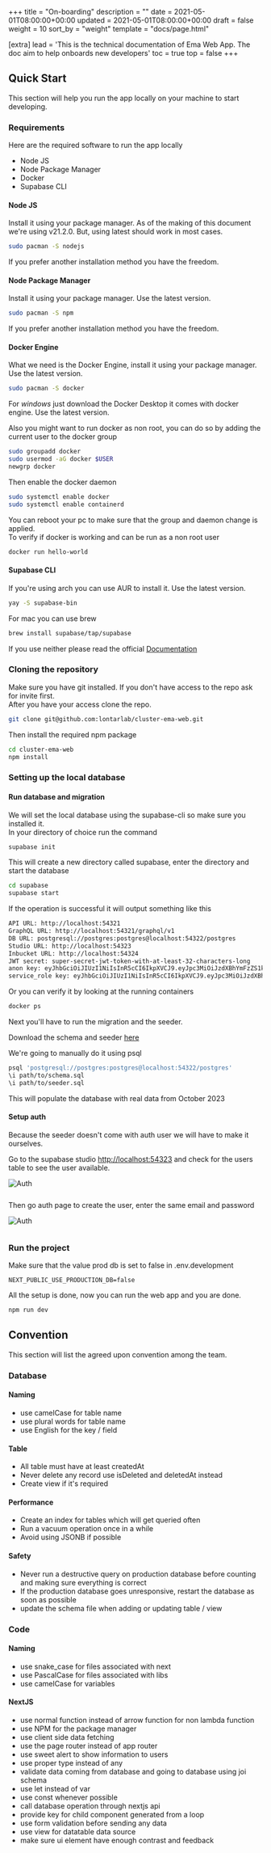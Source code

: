 +++
title = "On-boarding"
description = ""
date = 2021-05-01T08:00:00+00:00
updated = 2021-05-01T08:00:00+00:00
draft = false
weight = 10
sort_by = "weight"
template = "docs/page.html"

[extra]
lead = 'This is the technical documentation of Ema Web App. The doc aim to help onboards new developers'
toc = true
top = false
+++

## Quick Start
This section will help you run the app locally on your machine to start developing.

### Requirements

Here are the required software to run the app locally

- Node JS
- Node Package Manager
- Docker
- Supabase CLI

#### Node JS  
Install it using your package manager. As of the making of this document we're using v21.2.0. But, using latest should work in most cases.
```bash
sudo pacman -S nodejs
```
If you prefer another installation method you have the freedom.

#### Node Package Manager
Install it using your package manager. Use the latest version.
```bash
sudo pacman -S npm
```
If you prefer another installation method you have the freedom.

#### Docker Engine
What we need is the Docker Engine, install it using your package manager. Use the latest version.
```bash
sudo pacman -S docker
```

For *windows* just download the Docker Desktop it comes with docker engine. Use the latest version.

Also you might want to run docker as non root, you can do so by adding the current user to the docker group
```bash
sudo groupadd docker
sudo usermod -aG docker $USER
newgrp docker
```

Then enable the docker daemon
```bash
sudo systemctl enable docker
sudo systemctl enable containerd
```

You can reboot your pc to make sure that the group and daemon change is applied.  
To verify if docker is working and can be run as a non root user
```bash
docker run hello-world
```


#### Supabase CLI
If you're using arch you can use AUR to install it. Use the latest version.
```bash
yay -S supabase-bin
```

For mac you can use brew
```bash
brew install supabase/tap/supabase
```

If you use neither please read the official [Documentation](https://supabase.com/docs/guides/cli/getting-started)

### Cloning the repository
Make sure you have git installed. If you don't have access to the repo ask for invite first.  
After you have your access clone the repo.
```bash
git clone git@github.com:lontarlab/cluster-ema-web.git
```
Then install the required npm package
```bash
cd cluster-ema-web
npm install
```

### Setting up the local database

#### Run database and migration
We will set the local database using the supabase-cli so make sure you installed it.  
In your directory of choice run the command
```bash
supabase init
```
This will create a new directory called supabase, enter the directory and start the database
```bash
cd supabase
supabase start
```
If the operation is successful it will output something like this
```bash
API URL: http://localhost:54321
GraphQL URL: http://localhost:54321/graphql/v1
DB URL: postgresql://postgres:postgres@localhost:54322/postgres
Studio URL: http://localhost:54323
Inbucket URL: http://localhost:54324
JWT secret: super-secret-jwt-token-with-at-least-32-characters-long
anon key: eyJhbGciOiJIUzI1NiIsInR5cCI6IkpXVCJ9.eyJpc3MiOiJzdXBhYmFzZS1kZW1vIiwicm9sZSI6ImFub24iLCJleHAiOjE5ODM4MTI5OTZ9.CRXP1A7WOeoJeXxjNni43kdQwgnWNReilDMblYTn_I0
service_role key: eyJhbGciOiJIUzI1NiIsInR5cCI6IkpXVCJ9.eyJpc3MiOiJzdXBhYmFzZS1kZW1vIiwicm9sZSI6InNlcnZpY2Vfcm9sZSIsImV4cCI6MTk4MzgxMjk5Nn0.EGIM96RAZx35lJzdJsyH-qQwv8Hdp7fsn3W0YpN81IU
```
Or you can verify it by looking at the running containers 
```bash
docker ps
```
Next you'll have to run the migration and the seeder.  

Download the schema and seeder [here](https://drive.google.com/drive/folders/10_8ibm83SqRNCWrDtalSUZQi9LMJ9I7g?usp=sharing)

We're going to manually do it using psql
```bash
psql 'postgresql://postgres:postgres@localhost:54322/postgres'
\i path/to/schema.sql
\i path/to/seeder.sql
```
This will populate the database with real data from October 2023

#### Setup auth
Because the seeder doesn't come with auth user we will have to make it ourselves.  

Go to the supabase studio [http://localhost:54323](http://localhost:54323/project/default/auth/users) and check for the users table to see the user available.  
  
<img src="../users.png" alt="Auth" style="max-width: 100%; margin-bottom: 12px"/>    

Then go auth page to create the user, enter the same email and password  

<img src="../auth.png" alt="Auth" style="max-width: 100%; margin-bottom: 12px"/>

### Run the project
Make sure that the value prod db is set to false in .env.development
```
NEXT_PUBLIC_USE_PRODUCTION_DB=false
```


All the setup is done, now you can run the web app and you are done.
```bash
npm run dev
```

## Convention
This section will list the agreed upon convention among the team.  

### Database
#### Naming 

- use camelCase for table name
- use plural words for table name
- use English for the key / field

#### Table 

- All table must have at least createdAt
- Never delete any record use isDeleted and deletedAt instead
- Create view if it's required

#### Performance 

- Create an index for tables which will get queried often
- Run a vacuum operation once in a while
- Avoid using JSONB if possible

#### Safety
- Never run a destructive query on production database before counting and making sure everything is correct
- If the production database goes unresponsive, restart the database as soon as possible
- update the schema file when adding or updating table / view

### Code

#### Naming

- use snake_case for files associated with next
- use PascalCase for files associated with libs
- use camelCase for variables

#### NextJS

- use normal function instead of arrow function for non lambda function
- use NPM for the package manager
- use client side data fetching
- use the page router instead of app router
- use sweet alert to show information to users
- use proper type instead of any
- validate data coming from database and going to database using joi schema
- use let instead of var
- use const whenever possible
- call database operation through nextjs api
- provide key for child component generated from a loop
- use form validation before sending any data
- use view for datatable data source
- make sure ui element have enough contrast and feedback 
